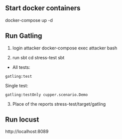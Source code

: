 ## Start docker containers
docker-compose up -d

## Run Gatling
1. login attacker
docker-compose exec attacker bash

2. run sbt
cd stress-test
sbt

* All tests:
```
gatling:test
```

Single test:
```
gatling:testOnly cupper.scenario.Demo
```

3. Place of the reports
stress-test/target/gatling

## Run locust
http://localhost:8089
